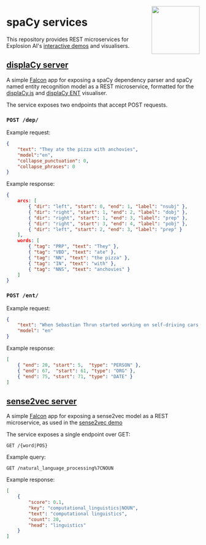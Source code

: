 <a href="https://explosion.ai"><img src="https://explosion.ai/assets/img/logo.svg" width="125" height="125" align="right" /></a>

# spaCy services

This repository provides REST microservices for Explosion AI's [interactive demos](https://demos.explosion.ai) and visualisers.

## [displaCy server](displacy)

A simple [Falcon](https://falconframework.org/) app for exposing a spaCy dependency parser and spaCy named entity recognition model as a REST microservice, formatted for the [displaCy.js](https://github.com/explosion/displacy) and [displaCy ENT](https://github.com/explosion/displacy-ent) visualiser.

The service exposes two endpoints that accept POST requests.

### `POST /dep/`

Example request:
```json
{
    "text": "They ate the pizza with anchovies",
    "model":"en",
    "collapse_punctuation": 0,
    "collapse_phrases": 0
}
```

Example response:

```json
{
    arcs: [
        { "dir": "left", "start": 0, "end": 1, "label": "nsubj" },
        { "dir": "right", "start": 1, "end": 2, "label": "dobj" },
        { "dir": "right", "start": 1, "end": 3, "label": "prep" },
        { "dir": "right", "start": 3, "end": 4, "label": "pobj" },
        { "dir": "left", "start": 2, "end": 3, "label": "prep" }
    ],
    words: [
        { "tag": "PRP", "text": "They" },
        { "tag": "VBD", "text": "ate" },
        { "tag": "NN", "text": "the pizza" },
        { "tag": "IN", "text": "with" },
        { "tag": "NNS", "text": "anchovies" }
    ]
}
```

### `POST /ent/`

Example request:

```json
{
    "text": "When Sebastian Thrun started working on self-driving cars at Google in 2007, few people outside of the company took him seriously.",
    "model": "en"
}
```

Example response:

```json
[
    { "end": 20, "start": 5,  "type": "PERSON" },
    { "end": 67,  "start": 61, "type": "ORG" },
    { "end": 75, "start": 71, "type": "DATE" }
]
```

## [sense2vec server](sense2vec)

A simple [Falcon](https://falconframework.org/) app for exposing a sense2vec model as a REST microservice, as used in the [sense2vec demo](https://github.com/explosion/sense2vec-demo)

The service exposes a single endpoint over GET:

```
GET /{word|POS}
```

Example query:

```
GET /natural_language_processing%7CNOUN
```

Example response:

```json
[
    {
        "score": 0.1,
        "key": "computational_linguistics|NOUN",
        "text": "computational linguistics",
        "count": 20,
        "head": "linguistics"
    }
]
```
